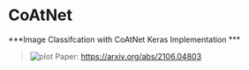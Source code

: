 # CoAtNet
***Image Classifcation with CoAtNet Keras Implementation ***
> ![plot](https://github.com/Keremm1/CoAtNet/assets/113975041/8d406848-ed70-4961-9eff-19050d468731)
Paper: https://arxiv.org/abs/2106.04803
